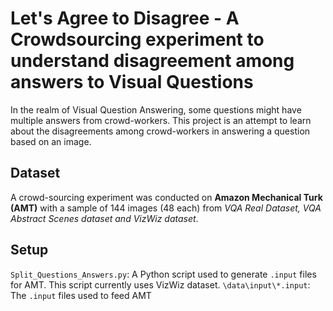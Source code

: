 
# Let's Agree to Disagree - A Crowdsourcing experiment to understand disagreement among answers to Visual Questions

In the realm of Visual Question Answering, some questions might have multiple answers from crowd-workers. 
This project is an attempt to learn about the disagreements among crowd-workers in answering a question based on an image.

## Dataset
A crowd-sourcing experiment was conducted on **Amazon Mechanical Turk (AMT)** with a sample of 144 images (48 each) from *VQA Real Dataset, VQA Abstract Scenes dataset and VizWiz dataset*.

## Setup
`Split_Questions_Answers.py`: A Python script used to generate `.input` files for AMT. This script currently uses VizWiz dataset.
`\data\input\*.input`: The `.input` files used to feed AMT

